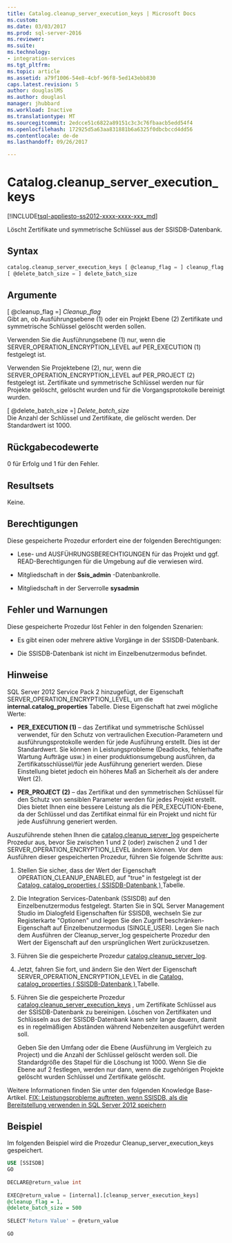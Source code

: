 ```yaml
---
title: Catalog.cleanup_server_execution_keys | Microsoft Docs
ms.custom: 
ms.date: 03/03/2017
ms.prod: sql-server-2016
ms.reviewer: 
ms.suite: 
ms.technology:
- integration-services
ms.tgt_pltfrm: 
ms.topic: article
ms.assetid: a79f1006-54e8-4cbf-96f8-5ed143ebb830
caps.latest.revision: 5
author: douglaslMS
ms.author: douglasl
manager: jhubbard
ms.workload: Inactive
ms.translationtype: MT
ms.sourcegitcommit: 2edcce51c6822a89151c3c3c76fbaacb5edd54f4
ms.openlocfilehash: 172925d5a63aa831881b6a6325f0dbcbccd4dd56
ms.contentlocale: de-de
ms.lasthandoff: 09/26/2017

---
```

# <a name="catalogcleanupserverexecutionkeys"></a>Catalog.cleanup_server_execution_keys
[!INCLUDE[tsql-appliesto-ss2012-xxxx-xxxx-xxx_md](../../includes/tsql-appliesto-ss2012-xxxx-xxxx-xxx-md.md)]

  Löscht Zertifikate und symmetrische Schlüssel aus der SSISDB-Datenbank.  
  
## <a name="syntax"></a>Syntax  
  
```sql
catalog.cleanup_server_execution_keys [ @cleanup_flag = ] cleanup_flag ,  
[ @delete_batch_size = ] delete_batch_size  
```  
  
## <a name="arguments"></a>Argumente  
 [ @cleanup_flag =] *Cleanup_flag*  
 Gibt an, ob Ausführungsebene (1) oder ein Projekt Ebene (2) Zertifikate und symmetrische Schlüssel gelöscht werden sollen.  
  
 Verwenden Sie die Ausführungsebene (1) nur, wenn die SERVER_OPERATION_ENCRYPTION_LEVEL auf PER_EXECUTION (1) festgelegt ist.  
  
 Verwenden Sie Projektebene (2), nur, wenn die SERVER_OPERATION_ENCRYPTION_LEVEL auf PER_PROJECT (2) festgelegt ist. Zertifikate und symmetrische Schlüssel werden nur für Projekte gelöscht, gelöscht wurden und für die Vorgangsprotokolle bereinigt wurden.  
  
 [ @delete_batch_size =] *Delete_batch_size*  
 Die Anzahl der Schlüssel und Zertifikate, die gelöscht werden. Der Standardwert ist 1000.  
  
## <a name="return-code-values"></a>Rückgabecodewerte  
 0 für Erfolg und 1 für den Fehler.  
  
## <a name="result-sets"></a>Resultsets  
 Keine.  
  
## <a name="permissions"></a>Berechtigungen  
 Diese gespeicherte Prozedur erfordert eine der folgenden Berechtigungen:  
  
-   Lese- und AUSFÜHRUNGSBERECHTIGUNGEN für das Projekt und ggf. READ-Berechtigungen für die Umgebung auf die verwiesen wird.  
  
-   Mitgliedschaft in der **Ssis_admin** -Datenbankrolle.  
  
-   Mitgliedschaft in der Serverrolle **sysadmin**  
  
## <a name="errors-and-warnings"></a>Fehler und Warnungen  
 Diese gespeicherte Prozedur löst Fehler in den folgenden Szenarien:  
  
-   Es gibt einen oder mehrere aktive Vorgänge in der SSISDB-Datenbank.  
  
-   Die SSISDB-Datenbank ist nicht im Einzelbenutzermodus befindet.  
  
## <a name="remarks"></a>Hinweise  
 SQL Server 2012 Service Pack 2 hinzugefügt, der Eigenschaft SERVER_OPERATION_ENCRYPTION_LEVEL, um die **internal.catalog_properties** Tabelle. Diese Eigenschaft hat zwei mögliche Werte:  
  
-   **PER_EXECUTION (1)** – das Zertifikat und symmetrische Schlüssel verwendet, für den Schutz von vertraulichen Execution-Parametern und ausführungsprotokolle werden für jede Ausführung erstellt. Dies ist der Standardwert. Sie können in Leistungsprobleme (Deadlocks, fehlerhafte Wartung Aufträge usw.) in einer produktionsumgebung ausführen, da Zertifikatsschlüssel/für jede Ausführung generiert werden. Diese Einstellung bietet jedoch ein höheres Maß an Sicherheit als der andere Wert (2).  
  
-   **PER_PROJECT (2)** – das Zertifikat und den symmetrischen Schlüssel für den Schutz von sensiblen Parameter werden für jedes Projekt erstellt. Dies bietet Ihnen eine bessere Leistung als die PER_EXECUTION-Ebene, da der Schlüssel und das Zertifikat einmal für ein Projekt und nicht für jede Ausführung generiert werden.  
  
 Auszuführende stehen Ihnen die [catalog.cleanup_server_log](../../integration-services/system-stored-procedures/catalog-cleanup-server-log.md) gespeicherte Prozedur aus, bevor Sie zwischen 1 und 2 (oder) zwischen 2 und 1 der SERVER_OPERATION_ENCRYPTION_LEVEL ändern können. Vor dem Ausführen dieser gespeicherten Prozedur, führen Sie folgende Schritte aus:  
  
1.  Stellen Sie sicher, dass der Wert der Eigenschaft OPERATION_CLEANUP_ENABLED, auf "true" in festgelegt ist der [Catalog. catalog_properties &#40; SSISDB-Datenbank &#41; ](../../integration-services/system-views/catalog-catalog-properties-ssisdb-database.md) Tabelle.  
  
2.  Die Integration Services-Datenbank (SSISDB) auf den Einzelbenutzermodus festgelegt. Starten Sie in SQL Server Management Studio im Dialogfeld Eigenschaften für SSISDB, wechseln Sie zur Registerkarte "Optionen" und legen Sie den Zugriff beschränken-Eigenschaft auf Einzelbenutzermodus (SINGLE_USER). Legen Sie nach dem Ausführen der Cleanup_server_log gespeicherte Prozedur den Wert der Eigenschaft auf den ursprünglichen Wert zurückzusetzen.  
  
3.  Führen Sie die gespeicherte Prozedur [catalog.cleanup_server_log](../../integration-services/system-stored-procedures/catalog-cleanup-server-log.md).  
  
4.  Jetzt, fahren Sie fort, und ändern Sie den Wert der Eigenschaft SERVER_OPERATION_ENCRYPTION_LEVEL in die [Catalog. catalog_properties &#40; SSISDB-Datenbank &#41; ](../../integration-services/system-views/catalog-catalog-properties-ssisdb-database.md) Tabelle.  
  
5.  Führen Sie die gespeicherte Prozedur [catalog.cleanup_server_execution_keys](../../integration-services/system-stored-procedures/catalog-cleanup-server-execution-keys.md) , um Zertifikate Schlüssel aus der SSISDB-Datenbank zu bereinigen. Löschen von Zertifikaten und Schlüsseln aus der SSISDB-Datenbank kann sehr lange dauern, damit es in regelmäßigen Abständen während Nebenzeiten ausgeführt werden soll.  
  
     Geben Sie den Umfang oder die Ebene (Ausführung im Vergleich zu Project) und die Anzahl der Schlüssel gelöscht werden soll. Die Standardgröße des Stapel für die Löschung ist 1000. Wenn Sie die Ebene auf 2 festlegen, werden nur dann, wenn die zugehörigen Projekte gelöscht wurden Schlüssel und Zertifikate gelöscht.  
  
 Weitere Informationen finden Sie unter den folgenden Knowledge Base-Artikel. [FIX: Leistungsprobleme auftreten, wenn SSISDB, als die Bereitstellung verwenden in SQL Server 2012 speichern](http://support.microsoft.com/kb/2972285)  
  
## <a name="example"></a>Beispiel  
 Im folgenden Beispiel wird die Prozedur Cleanup_server_execution_keys gespeichert.  
  
```sql  
USE [SSISDB]  
GO  
  
DECLARE@return_value int  
  
EXEC@return_value = [internal].[cleanup_server_execution_keys]  
@cleanup_flag = 1,  
@delete_batch_size = 500  
  
SELECT'Return Value' = @return_value  
  
GO  
```  
  
  

